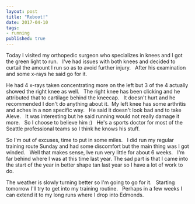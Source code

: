 ```yaml
---  
layout: post   
title: "Reboot!"  
date: 2017-04-10  
tags: 
- running  
published: true  
---  
```

Today I visited my orthopedic surgeon who specializes in knees and I got the green light to run. &nbsp; I've had issues with both knees and decided to curtail the amount I run so as to avoid further injury. &nbsp; After his examination and some x-rays he said go for it. 
 
He had 4 x-rays taken concentrating more on the left but 3 of the 4 actually showed the right knee as well. &nbsp; The right knee has been clicking and he attributed that to cartilage behind the kneecap. &nbsp; It doesn't hurt and he recommended I don't do anything about it.&nbsp;  My left knee has some arthritis and aches in a non specific way. &nbsp; He said it doesn't look bad and to take Aleve. &nbsp; It was interesting but he said running would not really damage it more. &nbsp;  So I choose to believe him :) &nbsp; He's a sports doctor for most of the Seattle professional teams so I think he knows his stuff. 
 
So I'm out of excuses, time to put in some miles. &nbsp; I did run my regular training route Sunday and had some discomfort but the main thing was I got winded. &nbsp;  Well that makes sense, Ive run very little for about 6 weeks. &nbsp; I'm far behind where I was at this time last year.  The sad part is that I came into the start of the year in better shape tan last year so I have a lot of work to do.  
 
The weather is slowly turning better so I'm going to go for it. &nbsp; Starting tomorrow I'll try to get into my training routine. &nbsp; Perhaps in a few weeks I can extend it to my long runs where I drop into Edmonds.
